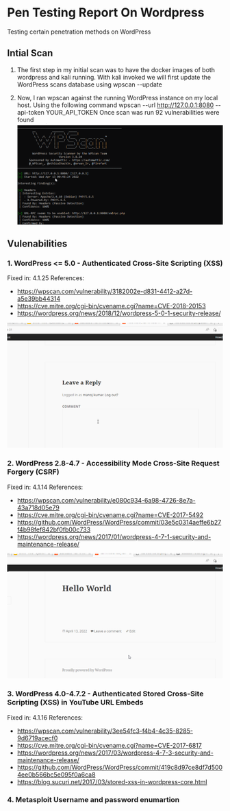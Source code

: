 # Pen Testing Report On Wordpress
Testing certain penetration methods on WordPress

## Intial Scan
1.  The first step in my initial scan was to have the docker images of both wordpress and kali running. With kali invoked we will first update the WordPress scans database using 
wpscan --update

2.	Now, I ran wpscan against the running WordPress instance on my local host. Using the following command 
wpscan --url http://127.0.0.1:8080 --api-token YOUR_API_TOKEN
Once scan was run 92 vulnerabilities were found 
 ![](CodePath_WPintialScan.gif)

## Vulenabilities 
### 1. WordPress <= 5.0 - Authenticated Cross-Site Scripting (XSS)
 Fixed in: 4.1.25
References:
- https://wpscan.com/vulnerability/3182002e-d831-4412-a27d-a5e39bb44314
- https://cve.mitre.org/cgi-bin/cvename.cgi?name=CVE-2018-20153
- https://wordpress.org/news/2018/12/wordpress-5-0-1-security-release/

 ![](first_Vuln_.gif)
 
 ### 2. WordPress 2.8-4.7 - Accessibility Mode Cross-Site Request Forgery (CSRF)
Fixed in: 4.1.14
References:
 - https://wpscan.com/vulnerability/e080c934-6a98-4726-8e7a-43a718d05e79
 - https://cve.mitre.org/cgi-bin/cvename.cgi?name=CVE-2017-5492
 - https://github.com/WordPress/WordPress/commit/03e5c0314aeffe6b27f4b98fef842bf0fb00c733
- https://wordpress.org/news/2017/01/wordpress-4-7-1-security-and-maintenance-release/

![](secound_Vuln_.gif)

 
 ### 3. WordPress  4.0-4.7.2 - Authenticated Stored Cross-Site Scripting (XSS) in YouTube URL Embeds
Fixed in: 4.1.16
References:
- https://wpscan.com/vulnerability/3ee54fc3-f4b4-4c35-8285-9d6719acecf0
- https://cve.mitre.org/cgi-bin/cvename.cgi?name=CVE-2017-6817
- https://wordpress.org/news/2017/03/wordpress-4-7-3-security-and-maintenance-release/
 - https://github.com/WordPress/WordPress/commit/419c8d97ce8df7d5004ee0b566bc5e095f0a6ca8
 - https://blog.sucuri.net/2017/03/stored-xss-in-wordpress-core.html
 
 
### 4. Metasploit Username and password enumartion 
